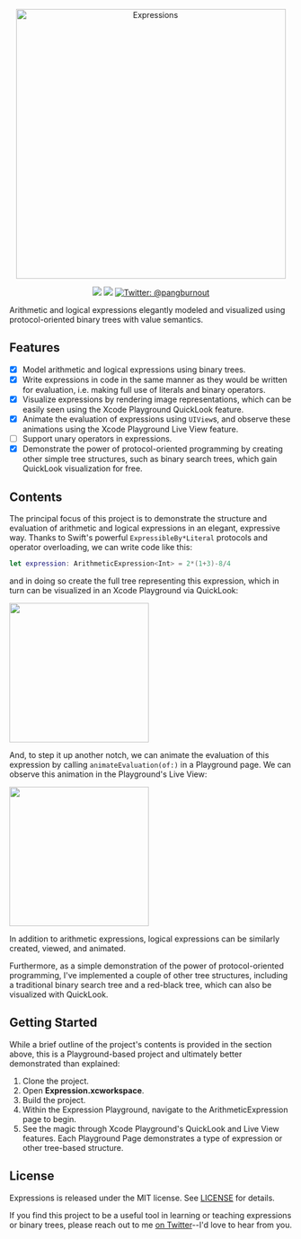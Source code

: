 <p align="center">
    <img src="https://github.com/mpangburn/Expressions/blob/master/Images/Banner.png?raw=true" width="480" max-width="90%" alt="Expressions"/>
</p>

<p align="center">
    <img src="https://img.shields.io/badge/Swift-4.0-orange.svg"/>
    <img src="https://img.shields.io/packagist/l/doctrine/orm.svg"/>
    <a href="https://twitter.com/pangburnout">
        <img src="https://img.shields.io/badge/contact-@pangburnout-blue.svg?style=flat" alt="Twitter: @pangburnout" />
    </a>
</p>

Arithmetic and logical expressions elegantly modeled and visualized using protocol-oriented binary trees with value semantics.

## Features
- [x] Model arithmetic and logical expressions using binary trees.
- [x] Write expressions in code in the same manner as they would be written for evaluation, i.e. making full use of literals and binary operators.
- [x] Visualize expressions by rendering image representations, which can be easily seen using the Xcode Playground QuickLook feature.
- [x] Animate the evaluation of expressions using `UIView`s, and observe these animations using the Xcode Playground Live View feature.
- [ ] Support unary operators in expressions.
- [x] Demonstrate the power of protocol-oriented programming by creating other simple tree structures, such as binary search trees, which gain QuickLook visualization for free.

## Contents
The principal focus of this project is to demonstrate the structure and evaluation of arithmetic and logical expressions in an elegant, expressive way. Thanks to Swift's powerful `ExpressibleBy*Literal` protocols and operator overloading, we can write code like this:

```swift
let expression: ArithmeticExpression<Int> = 2*(1+3)-8/4
```

and in doing so create the full tree representing this expression, which in turn can be visualized in an Xcode Playground via QuickLook:

<img src="https://github.com/mpangburn/Expressions/blob/master/Images/ArithmeticExpression.png?raw=true" width="248">

And, to step it up another notch, we can animate the evaluation of this expression by calling `animateEvaluation(of:)` in a Playground page. We can observe this animation in the Playground's Live View:

<img src="https://github.com/mpangburn/Expressions/blob/master/Images/ArithmeticExpression%20Evaluation.gif?raw=true" width="248">

In addition to arithmetic expressions, logical expressions can be similarly created, viewed, and animated.

Furthermore, as a simple demonstration of the power of protocol-oriented programming, I've implemented a couple of other tree structures, including a traditional binary search tree and a red-black tree, which can also be visualized with QuickLook.

## Getting Started
While a brief outline of the project's contents is provided in the section above, this is a Playground-based project and ultimately better demonstrated than explained:

1. Clone the project.
2. Open **Expression.xcworkspace**.
3. Build the project.
4. Within the Expression Playground, navigate to the ArithmeticExpression page to begin.
5. See the magic through Xcode Playground's QuickLook and Live View features. Each Playground Page demonstrates a type of expression or other tree-based structure.

## License
Expressions is released under the MIT license. See [LICENSE](https://github.com/mpangburn/Expressions/blob/master/LICENSE) for details.

If you find this project to be a useful tool in learning or teaching expressions or binary trees, please reach out to me [on Twitter](https://twitter.com/pangburnout)--I'd love to hear from you.

